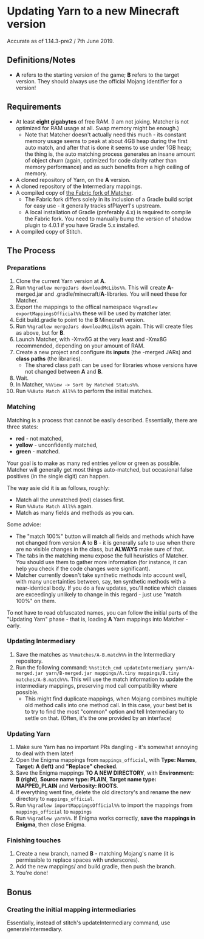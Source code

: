 # Updating Yarn to a new Minecraft version

Accurate as of 1.14.3-pre2 / 7th June 2019.

## Definitions/Notes

- **A** refers to the starting version of the game; **B** refers to
  the target version. They should always use the official Mojang
  identifier for a version\!

## Requirements

- At least **eight gigabytes** of free RAM. (I am not joking. Matcher
  is not optimized for RAM usage at all. Swap memory might be enough.)
  - Note that Matcher doesn't actually need this much - its constant
    memory usage seems to peak at about 4GB heap during the first
    auto match, and after that is done it seems to use under 1GB
    heap; the thing is, the auto matching process generates an
    insane amount of object churn (again, optimized for code clarity
    rather than memory performance) and as such benefits from a high
    ceiling of memory.
- A cloned repository of Yarn, on the **A** version.
- A cloned repository of the Intermediary mappings.
- A compiled copy of [the Fabric fork of Matcher](https://github.com/FabricMC/Matcher).
  - The Fabric fork differs solely in its inclusion of a Gradle
    build script for easy use - it generally tracks sfPlayer1's
    upstream.
  - A local installation of Gradle (preferably 4.x) is required to
    compile the Fabric fork. You need to manually bump the version
    of shadow plugin to 4.0.1 if you have Gradle 5.x installed.
- A compiled copy of Stitch.

## The Process

### Preparations

1. Clone the current Yarn version at **A**.
2. Run `%%gradlew mergeJars downloadMcLibs%%`. This will create
   **A**-merged.jar and .gradle/minecraft/**A**-libraries. You will
   need these for Matcher.
3. Export the mappings to the offical namespace `%%gradlew
   exportMappingsOfficial%%` these will be used by matcher later.
4. Edit build.gradle to point to the **B** Minecraft version.
5. Run `%%gradlew mergeJars downloadMcLibs%%` again. This will create
   files as above, but for **B**.
6. Launch Matcher, with -Xmx6G at the very least and -Xmx8G
   recommended, depending on your amount of RAM.
7. Create a new project and configure its **inputs** (the -merged JARs)
   and **class paths** (the libraries).
   - The shared class path can be used for libraries whose versions
     have not changed between **A** and **B**.
8. Wait.
9. In Matcher, `%%View -> Sort by Matched Status%%`.
10. Run `%%Auto Match All%%` to perform the initial matches.

### Matching

Matching is a process that cannot be easily described. Essentially,
there are three states:

- **red** - not matched,
- **yellow** - unconfidently matched,
- **green** - matched.

Your goal is to make as many red entries yellow or green as possible.
Matcher will generally get most things auto-matched, but occasional
false positives (in the single digit) can happen.

The way asie did it is as follows, roughly:

- Match all the unmatched (red) classes first.
- Run `%%Auto Match All%%` again.
- Match as many fields and methods as you can.

Some advice:

- The "match 100%" button will match all fields and methods which have
  not changed from version **A** to **B** - it is generally safe to
  use when there are no visible changes in the class, but **ALWAYS**
  make sure of that.
- The tabs in the matching menu expose the full heuristics of Matcher.
  You should use them to gather more information (for instance, it can
  help you check if the code changes were significant).
- Matcher currently doesn't take synthetic methods into account well,
  with many uncertainties between, say, ten synthetic methods with a
  near-identical body. If you do a few updates, you'll notice which
  classes are exceedingly unlikely to change in this regard - just use
  "match 100%" on them.

To not have to read obfuscated names, you can follow the initial parts
of the "Updating Yarn" phase - that is, loading **A** Yarn mappings into
Matcher - early.

### Updating Intermediary

1. Save the matches as `%%matches/A-B.match%%` in the Intermediary
   repository.
2. Run the following command: `%%stitch_cmd updateIntermediary
   yarn/A-merged.jar yarn/B-merged.jar mappings/A.tiny mappings/B.tiny
   matches/A-B.match%%`. This will use the match information to update
   the intermediary mappings, preserving mod call compatibility where
   possible.
   - This might find duplicate mappings, when Mojang combines
     multiple old method calls into one method call. In this case,
     your best bet is to try to find the most "common" option and
     tell Intermediary to settle on that. (Often, it's the one
     provided by an interface)

### Updating Yarn

1. Make sure Yarn has no important PRs dangling - it's somewhat
   annoying to deal with them later\!
2. Open the Enigma mappings from `mappings_official`, with **Type:
   Names**, **Target: A (left)** and **"Replace" checked**.
3. Save the Enigma mappings **TO A NEW DIRECTORY**, with **Environment:
   B (right)**, **Source name type: PLAIN**, **Target name type:
   MAPPED\_PLAIN** and **Verbosity: ROOTS**.
4. If everything went fine, delete the old directory's and rename the
   new directory to `mappings_official`.
5. Run `%%gradlew importMappingsOfficial%%` to import the mappings from
   `mappings_official` to `mappings`
6. Run `%%gradlew yarn%%`. If Enigma works correctly, **save the
   mappings in Enigma**, then close Enigma.

### Finishing touches

1. Create a new branch, named **B** - matching Mojang's name (it is
   permissible to replace spaces with underscores).
2. Add the new mappings/ and build.gradle, then push the branch.
3. You're done\!

## Bonus

### Creating the initial mapping intermediaries

Essentially, instead of stitch's updateIntermediary command, use
generateIntermediary.
